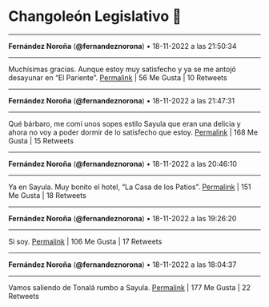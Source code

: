# Changoleón Legislativo 🙈
*****
**Fernández Noroña** (**@fernandeznorona**) • 18-11-2022 a las 21:50:34
*****
Muchísimas gracias. Aunque estoy muy satisfecho y ya se me antojó desayunar en “El Pariente”.
[Permalink](https://twitter.com/fernandeznorona/status/1593844160204791809) | 56 Me Gusta | 10 Retweets
*****
**Fernández Noroña** (**@fernandeznorona**) • 18-11-2022 a las 21:47:31
*****
Qué bárbaro, me comí unos sopes estilo Sayula que eran una delicia y ahora no voy a poder dormir de lo satisfecho que estoy.
[Permalink](https://twitter.com/fernandeznorona/status/1593843391858868224) | 168 Me Gusta | 15 Retweets
*****
**Fernández Noroña** (**@fernandeznorona**) • 18-11-2022 a las 20:46:10
*****
Ya en Sayula. Muy bonito el hotel, “La Casa de los Patios”.
[Permalink](https://twitter.com/fernandeznorona/status/1593827951476604928) | 151 Me Gusta | 18 Retweets
*****
**Fernández Noroña** (**@fernandeznorona**) • 18-11-2022 a las 19:26:20
*****
Si soy.
[Permalink](https://twitter.com/fernandeznorona/status/1593807860613398533) | 106 Me Gusta | 17 Retweets
*****
**Fernández Noroña** (**@fernandeznorona**) • 18-11-2022 a las 18:04:37
*****
Vamos saliendo de Tonalá rumbo a Sayula.
[Permalink](https://twitter.com/fernandeznorona/status/1593787296414941184) | 177 Me Gusta | 22 Retweets